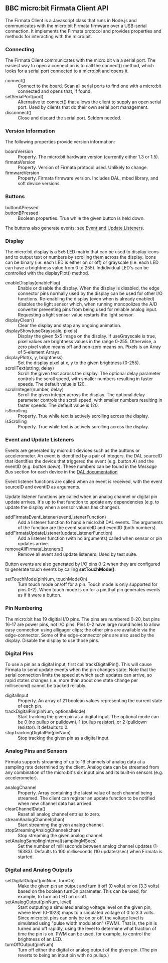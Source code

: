 ## BBC micro:bit Firmata Client API

The Firmata Client is a Javascript class that runs in Node.js and communicates
with the micro:bit Firmata firmware over a USB-serial connection. It implements the
Firmata protocol and provides properties and methods for interacting with the micro:bit.

### Connecting

The Firmata Client communicates with the micro:bit via a serial port. The easiest way
to open a connection is to call the connect() method, which looks for a serial port connected
to a micro:bit and opens it.

<dl>
	<dt>connect()</dt><dd>
		Connect to the board.
		Scan all serial ports to find one with a micro:bit connected and opens that, if found.</dd>
	<dt>setSerialPort(port)</dt><dd>
		Alternative to connect() that allows the client to supply an open serial port.
		Used by clients that  do their own serial port management.</dd>
	<dt>disconnect()</dt><dd>
		Close and discard the serial port. Seldom needed.</dd>
</dl>

### Version Information

The following properties provide version information:

<dl>
	<dt>boardVersion</dt><dd>
		Property. The micro:bit hardware version (currently either 1.3 or 1.5).</dd>
	<dt>firmataVersion</dt><dd>
		Property. Version of Firmata protocol used. Unlikely to change.</dd>
	<dt>firmwareVersion</dt><dd>
		Property. Firmata firmware version. Includes DAL, mbed library, and soft device versions.</dd>
</dl>

### Buttons

<dl>
	<dt>buttonAPressed<br>
		buttonBPressed</dt><dd>
			Boolean properties. True while the given button is held down.</dd>
</dl>

The buttons also generate events; see [Event and Update Listeners](#events).

### Display

The micro:bit display is a 5x5 LED matrix that can be used to display icons and to
output text or numbers by scrolling them across the display. Icons can be binary
(i.e. each LED is either on or off) or grayscale (i.e. each LED can have a brightness
value from 0 to 255). Indidividual LED's can be controlled with the displayPlot() method.

<dl>
	<dt>enableDisplay(enableFlag)</dt><dd>
		Enable or disable the display. When the display is disabled, the edge connector
		pins normally used by the display can be used for other I/O functions.
		Re-enabling the display (even when is already enabled) disables the light
		sensor which, when running monopolizes the A/D converter preventing pins
		from being used for reliable analog input. Requesting a light sensor value
		restarts the light sensor.</dd>
	<dt>displayClear()</dt><dd>
		Clear the display and stop any ongoing animation.</dd>
	<dt>displayShow(useGrayscale, pixels)</dt><dd>
		Display the given 5x5 image on the display. If useGrayscale is true, pixel values
		are brightness values in the range 0-255. Otherwise, a zero pixel value means off
		and non-zero means on. Pixels is an Array of 5-element Arrays.</dd>
	<dt>displayPlot(x, y, brightness)</dt><dd>
		Set the display pixel at x, y to the given brightness (0-255).</dd>
	<dt>scrollText(string, delay)</dt><dd>
		Scroll the given text across the display. The optional delay parameter
		controls the scroll speed, with smaller numbers resulting in faster speeds.
		The default value is 120.</dd>
	<dt>scrollInteger(number, delay)</dt><dd>
		Scroll the given integer across the display. The optional delay parameter
		controls the scroll speed, with smaller numbers resulting in faster speeds.
		The default value is 120.</dd>
	<dt>isScrolling</dt><dd>
		Property. True while text is actively scrolling across the display.</dd>
	<dt>isScrolling</dt><dd>
		Property. True while text is actively scrolling across the display.</dd>
</dl>

<a name="events"></a>
### Event and Update Listeners

Events are generated by micro:bit devices such as the buttons or accelerometer.
An event is identified by a pair of integers, the DAL sourceID that identifies
the device that triggered the event (e.g. *button A*) and the eventID (e.g. *button down*).
These numbers can be found in the *Message Bus* section for each device in the
[DAL documentation](https://lancaster-university.github.io/microbit-docs/)

Event listener functions are called when an event is received,
with the event sourceID and eventID as arguments.

Update listener functions are called when an analog channel or digital pin update arrives.
It's up to that function to update any dependencies (e.g. to update the display when a sensor
values has changed).

<dl>
	<dt>addFirmataEventListener(eventListenerFunction)</dt><dd>
		Add a listener function to handle micro:bit DAL events.
		The arguments of the function are the event sourceID and eventID (both numbers).</dd>
	<dt>addFirmataUpdateListener(updateListenerFunction)</dt><dd>
		Add a listener function (with no arguments) called when sensor
		or pin updates arrive.</dd>
	<dt>removeAllFirmataListeners()</dt><dd>
		Remove all event and update listeners. Used by test suite.</dd>
</dl>

Button events are also generated by I/O pins 0-2 when they are configured to generate
touch events by calling **setTouchMode()**.

<dl>
	<dt>setTouchMode(pinNum, touchModeOn)</dt><dd>
		Turn touch mode on/off for a pin. Touch mode is only supported for pins 0-2).
		When touch mode is on for a pin,that  pin generates events as if it were a button.</dd>
</dl>

### Pin Numbering

The micro:bit has 19 digitial I/O pins. The pins are numbered 0-20, but pins 16-17 are
power pins, not I/O pins. Pins 0-2 have large round holes to allow easy connection
using alligagor clips; the other pins are available via the edge-connector. Some of the
edge-connector pins are also used by the display. Disable the display to use those pins.

### Digital Pins

To use a pin as a digital input, first call trackDigitalPin(). This will cause Firmata
to send update events when the pin changes state. Note that the serial connection limits
the speed at which such updates can arrive, so rapid states changes (i.e. more than about
one state change per millisecond) cannot be tracked reliably.

<dl>
	<dt>digitalInput</dt><dd>
		Property. An array of 21 boolean values representing the current state of each pin.</dd>
	<dt>trackDigitalPin(pinNum, optionalMode)</dt><dd>
		Start tracking the given pin as a digital input. The optional mode can be
		0 (no pullup or pulldown), 1 (pullup resistor), or 2 (pulldown resistor).
		It defaults to 0.</dd>
	<dt>stopTrackingDigitalPin(pinNum)</dt><dd>
		Stop tracking the given pin as a digital input.</dd>
</dl>

### Analog Pins and Sensors

Firmata supports streaming of up to 16 channels of analog data at a sampling rate determined
by the client. Analog data can be streamed from any combination of the micro:bit's
six input pins and its built-in sensors (e.g. accelerometer).

<dl>
	<dt>analogChannel</dt><dd>
		Property. Array containing the latest value of each channel being streamed.
		The client can register an update function to be notified when new
		channel data has arrived.</dd>
	<dt>clearChannelData()</dt><dd>
		Reset all analog channel entries to zero.</dd>
	<dt>streamAnalogChannel(chan)</dt><dd>
		Start streaming the given analog channel.</dd>
	<dt>stopStreamingAnalogChannel(chan)</dt><dd>
		Stop streaming the given analog channel.</dd>
	<dt>setAnalogSamplingInterval(samplingMSecs)</dt><dd>
		Set the number of milliseconds between analog channel updates (1-16383).
		Defaults to 100 milliseconds (10 updates/sec) when Firmata is started.</dd>
</dl>

### Digital and Analog Outputs

<dl>
	<dt>setDigitalOutput(pinNum, turnOn)</dt><dd>
		Make the given pin an output and turn it off (0 volts) or on (3.3 volts)
		based on the boolean turnOn parameter.
		This can be used, for example, to turn an LED on or off.</dd>
	<dt>setAnalogOutput(pinNum, level)</dt><dd>
		Start outputing a simulated analog voltage level on the given pin,
		where level (0-1023) maps to a simulated voltage of 0 to 3.3 volts.
		Since micro:bit pins can only be on or off, the voltage level is simulated
		using "pulse width modulation" (PWM). That is, the pin is turned and off
		rapidly, using the level to determine what fraction of time the pin is on.
		PWM can be used, for example, to control the brightness of an LED.</dd>
	<dt>turnOffOutput(pinNum)</dt><dd>
		Turn off either the digital or analog output of the given pin.
		(The pin reverts to being an input pin with no pullup.)</dd>
</dl>
